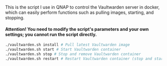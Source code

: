 This is the script I use in QNAP to control the Vaultwarden server in docker, which can easily perform functions such as pulling images, starting, and stopping.

#### Attention! You need to modify the script's parameters and your own settings; you cannot run the script directly.

```bash
./vaultwarden.sh install # Pull latest Vaultwarden image
./vaultwarden.sh start # Start Vaultwarden container
./vaultwarden.sh stop # Stop and remove Vaultwarden container
./vaultwarden.sh restart # Restart Vaultwarden container (stop and start)
```
